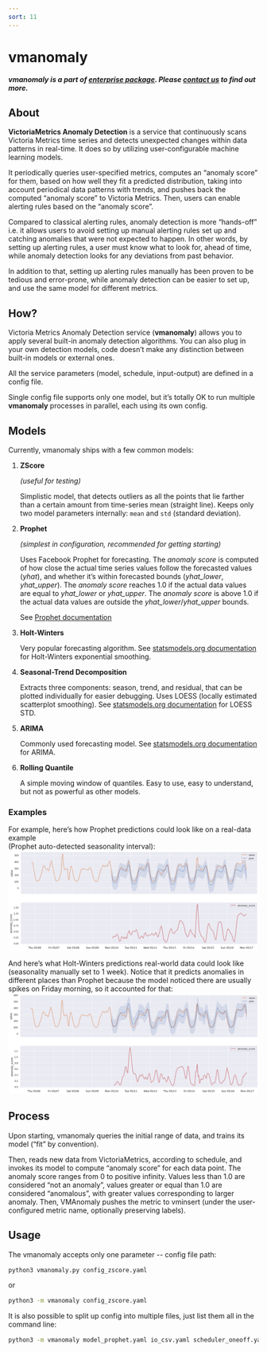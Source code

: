 ```yaml
---
sort: 11
---
```


# vmanomaly

**_vmanomaly is a part of [enterprise package](https://docs.victoriametrics.com/enterprise.html).
Please [contact us](https://victoriametrics.com/contact-us/) to find out more._**

## About

**VictoriaMetrics Anomaly Detection** is a service that continuously scans Victoria Metrics time
series and detects unexpected changes within data patterns in real-time. It does so by utilizing
user-configurable machine learning models.

It periodically queries user-specified metrics, computes an “anomaly score” for them, based on how
well they fit a predicted distribution, taking into account periodical data patterns with trends,
and pushes back the computed “anomaly score” to Victoria Metrics. Then, users can enable alerting
rules based on the “anomaly score”.

Compared to classical alerting rules, anomaly detection is more “hands-off” i.e. it allows users to
avoid setting up manual alerting rules set up and catching anomalies that were not expected to happen.
In other words, by setting up alerting rules, a user must know what to look for, ahead of time,
while anomaly detection looks for any deviations from past behavior.

In addition to that, setting up alerting rules manually has been proven to be tedious and
error-prone, while anomaly detection can be easier to set up, and use the same model for different
metrics.

## How?

Victoria Metrics Anomaly Detection service (**vmanomaly**) allows you to apply several built-in
anomaly detection algorithms. You can also plug in your own detection models, code doesn’t make any
distinction between built-in models or external ones.

All the service parameters (model, schedule, input-output) are defined in a config file.

Single config file supports only one model, but it’s totally OK to run multiple **vmanomaly**
processes in parallel, each using its own config.

## Models

Currently, vmanomaly ships with a few common models:

1. **ZScore**

   _(useful for testing)_

   Simplistic model, that detects outliers as all the points that lie farther than a certain amount
   from time-series mean (straight line). Keeps only two model parameters internally:
   `mean` and `std` (standard deviation).

2. **Prophet**

   _(simplest in configuration, recommended for getting starting)_

   Uses Facebook Prophet for forecasting. The _anomaly score_ is computed of how close the actual time
   series values follow the forecasted values (_yhat_), and whether it’s within forecasted bounds
   (_yhat_lower_, _yhat_upper_). The _anomaly score_ reaches 1.0 if the actual data values 
   are equal to
   _yhat_lower_ or _yhat_upper_. The _anomaly score_ is above 1.0 if the actual data values are 
   outside
   the _yhat_lower_/_yhat_upper_ bounds.

   See [Prophet documentation](https://facebook.github.io/prophet/)

3. **Holt-Winters**

   Very popular forecasting algorithm. See [statsmodels.org documentation](
   https://www.statsmodels.org/stable/generated/statsmodels.tsa.holtwinters.ExponentialSmoothing.html)
   for Holt-Winters exponential smoothing.

4. **Seasonal-Trend Decomposition**

   Extracts three components: season, trend, and residual, that can be plotted individually for
   easier debugging. Uses LOESS (locally estimated scatterplot smoothing).
   See [statsmodels.org documentation](https://www.statsmodels.org/dev/examples/notebooks/generated/stl_decomposition.html)
   for LOESS STD.

5. **ARIMA**

   Commonly used forecasting model. See [statsmodels.org documentation](https://www.statsmodels.org/stable/generated/statsmodels.tsa.arima.model.ARIMA.html) for ARIMA.

6. **Rolling Quantile**

   A simple moving window of quantiles. Easy to use, easy to understand, but not as powerful as 
   other models.


### Examples
For example, here’s how Prophet predictions could look like on a real-data example  
(Prophet auto-detected seasonality interval):
![prophet](vmanomaly-prophet-example.png)

And here’s what Holt-Winters predictions real-world data could look like (seasonality manually 
 set to 1 week). Notice that it predicts anomalies in 
different places than Prophet because the model noticed there are usually spikes on Friday 
morning, so it accounted for that:
![holt-winters](vmanomaly-holtwinters-example.png)

## Process
Upon starting, vmanomaly queries the initial range of data, and trains its model (“fit” by convention).

Then, reads new data from VictoriaMetrics, according to schedule, and invokes its model to compute 
“anomaly score” for each data point. The anomaly score ranges from 0 to positive infinity. 
Values less than 1.0 are considered “not an anomaly”, values greater or equal than 1.0 are 
considered “anomalous”, with greater values corresponding to larger anomaly.
Then, VMAnomaly pushes the metric to vminsert (under the user-configured metric name, 
optionally preserving labels).

 
## Usage
The vmanomaly accepts only one parameter -- config file path:

```sh
python3 vmanomaly.py config_zscore.yaml
```
or
```sh
python3 -m vmanomaly config_zscore.yaml
```

It is also possible to split up config into multiple files, just list them all in the command line:

```sh
python3 -m vmanomaly model_prophet.yaml io_csv.yaml scheduler_oneoff.yaml
```

